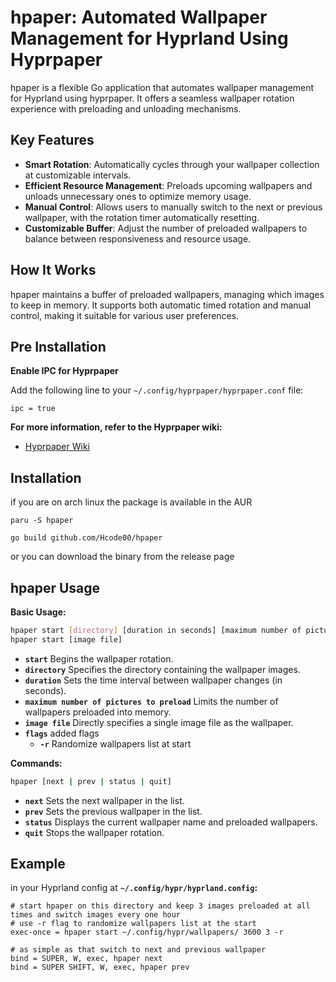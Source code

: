 # hpaper: Automated Wallpaper Management for Hyprland Using Hyprpaper

hpaper is a flexible Go application that automates wallpaper management for Hyprland using hyprpaper. It offers a seamless wallpaper rotation experience with  preloading and unloading mechanisms.

## Key Features

- **Smart Rotation**: Automatically cycles through your wallpaper collection at customizable intervals.
- **Efficient Resource Management**: Preloads upcoming wallpapers and unloads unnecessary ones to optimize memory usage.
- **Manual Control**: Allows users to manually switch to the next or previous wallpaper, with the rotation timer automatically resetting.
- **Customizable Buffer**: Adjust the number of preloaded wallpapers to balance between responsiveness and resource usage.

## How It Works

hpaper maintains a buffer of preloaded wallpapers, managing which images to keep in memory. It supports both automatic timed rotation and manual control, making it suitable for various user preferences.

## Pre Installation
**Enable IPC for Hyprpaper**

Add the following line to your `~/.config/hyprpaper/hyprpaper.conf` file:
```
ipc = true
```
**For more information, refer to the Hyprpaper wiki:**

- [Hyprpaper Wiki](https://wiki.hyprland.org/Hypr-Ecosystem/hyprpaper/)


## Installation
if you are on arch linux the package is available in the AUR

```fish
paru -S hpaper
```

```fish
go build github.com/Hcode00/hpaper
```


or you can download the binary from the release page


## hpaper Usage


**Basic Usage:**

```bash
hpaper start [directory] [duration in seconds] [maximum number of pictures to preload] [flags]
hpaper start [image file]
```
* **`start`** Begins the wallpaper rotation.
* **`directory`** Specifies the directory containing the wallpaper images.
* **`duration`** Sets the time interval between wallpaper changes (in seconds).
* **`maximum number of pictures to preload`** Limits the number of wallpapers preloaded into memory.
* **`image file`** Directly specifies a single image file as the wallpaper.
* **`flags`** added flags
  * **`-r`** Randomize wallpapers list at start
  
**Commands:**
```bash
hpaper [next | prev | status | quit]
```
* **`next`** Sets the next wallpaper in the list.
* **`prev`** Sets the previous wallpaper in the list.
* **`status`** Displays the current wallpaper name and preloaded wallpapers.
* **`quit`** Stops the wallpaper rotation.

## Example
in your Hyprland config at **`~/.config/hypr/hyprland.config`:**

```hyprlang
# start hpaper on this directory and keep 3 images preloaded at all times and switch images every one hour
# use -r flag to randomize wallpapers list at the start
exec-once = hpaper start ~/.config/hypr/wallpapers/ 3600 3 -r

# as simple as that switch to next and previous wallpaper
bind = SUPER, W, exec, hpaper next
bind = SUPER SHIFT, W, exec, hpaper prev
```

